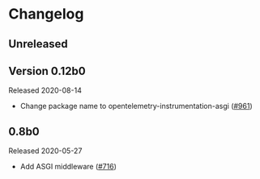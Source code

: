 # Changelog

## Unreleased

## Version 0.12b0

Released 2020-08-14

- Change package name to opentelemetry-instrumentation-asgi
  ([#961](https://github.com/open-telemetry/opentelemetry-python/pull/961))

## 0.8b0

Released 2020-05-27

- Add ASGI middleware ([#716](https://github.com/open-telemetry/opentelemetry-python/pull/716))
